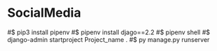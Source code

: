 # SocialMedia
#$ pip3 install pipenv
#$ pipenv install djago==2.2
#$ pipenv shell
#$ django-admin startproject Project_name .
#$ py manage.py runserver


